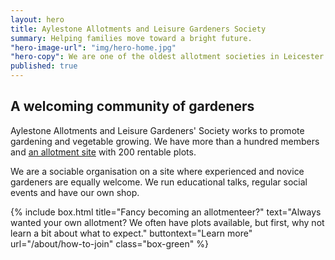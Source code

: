 ```yaml
---
layout: hero
title: Aylestone Allotments and Leisure Gardeners Society
summary: Helping families move toward a bright future.
"hero-image-url": "img/hero-home.jpg"
"hero-copy": We are one of the oldest allotment societies in Leicester. We work to promote gardening and vegetable growing.
published: true
---
```


## A welcoming community of gardeners

Aylestone Allotments and Leisure Gardeners' Society works to promote gardening and vegetable growing. We have more than a hundred members and [an allotment site](/about/find-us) with 200 rentable plots.

We are a sociable organisation on a site where experienced and novice gardeners are equally welcome. We run educational talks, regular social events and have our own shop.

{% include box.html title="Fancy becoming an allotmenteer?" text="Always wanted your own allotment? We often have plots available, but first, why not learn a bit about what to expect." buttontext="Learn more" url="/about/how-to-join" class="box-green"  %}
